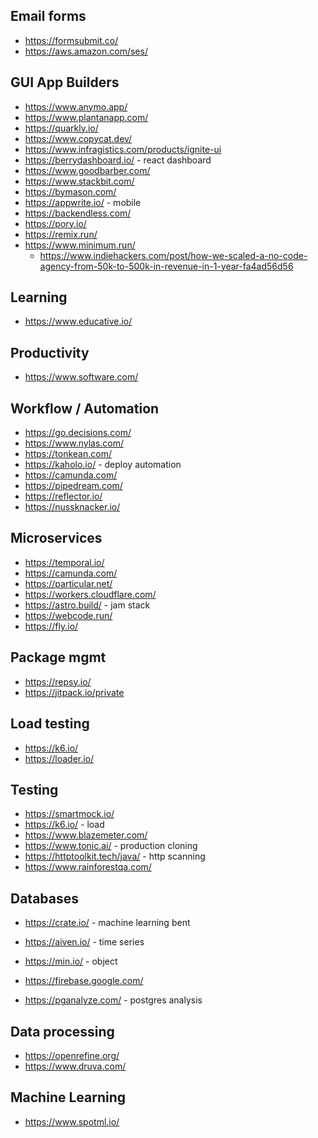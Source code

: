 
## Email forms
* https://formsubmit.co/
* https://aws.amazon.com/ses/

## GUI App Builders
* https://www.anymo.app/
* https://www.plantanapp.com/
* https://quarkly.io/
* https://www.copycat.dev/
* https://www.infragistics.com/products/ignite-ui
* https://berrydashboard.io/ - react dashboard
* https://www.goodbarber.com/
* https://www.stackbit.com/
* https://bymason.com/
* https://appwrite.io/ - mobile 
* https://backendless.com/
* https://pory.io/
* https://remix.run/
* https://www.minimum.run/
    * https://www.indiehackers.com/post/how-we-scaled-a-no-code-agency-from-50k-to-500k-in-revenue-in-1-year-fa4ad56d56

## Learning 
* https://www.educative.io/

## Productivity 
* https://www.software.com/

## Workflow / Automation
* https://go.decisions.com/
* https://www.nylas.com/
* https://tonkean.com/
* https://kaholo.io/ - deploy automation
* https://camunda.com/
* https://pipedream.com/
* https://reflector.io/
* https://nussknacker.io/

## Microservices 
* https://temporal.io/
* https://camunda.com/
* https://particular.net/
* https://workers.cloudflare.com/
* https://astro.build/ - jam stack
* https://webcode.run/
* https://fly.io/

## Package mgmt
* https://repsy.io/
* https://jitpack.io/private

## Load testing
* https://k6.io/
* https://loader.io/

## Testing
* https://smartmock.io/
* https://k6.io/ - load
* https://www.blazemeter.com/
* https://www.tonic.ai/ - production cloning 
* https://httptoolkit.tech/java/ - http scanning
* https://www.rainforestqa.com/


## Databases
* https://crate.io/ - machine learning bent
* https://aiven.io/ - time series
* https://min.io/ - object
* https://firebase.google.com/ 

* https://pganalyze.com/ - postgres analysis

## Data processing
* https://openrefine.org/
* https://www.druva.com/

## Machine Learning
* https://www.spotml.io/
